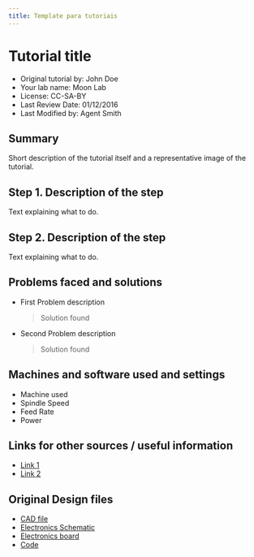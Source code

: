 ```yaml
---
title: Template para tutoriais
---
```


# Tutorial title
- Original tutorial by: John Doe
- Your lab name: Moon Lab
- License: CC-SA-BY
- Last Review Date: 01/12/2016
- Last Modified by: Agent Smith


## Summary
Short description of the tutorial itself and a representative image of the tutorial.

## Step 1. Description of the step
Text explaining what to do.

## Step 2. Description of the step
Text explaining what to do.

## Problems faced and solutions

- First Problem description

  > Solution found

- Second Problem description

  > Solution found

## Machines and software used and settings

  * Machine used
  * Spindle Speed
  * Feed Rate
  * Power

## Links for other sources / useful information
  - [Link 1]()
  - [Link 2]()

## Original Design files
* [CAD file]()
* [Electronics Schematic]()
* [Electronics board]()
* [Code]()